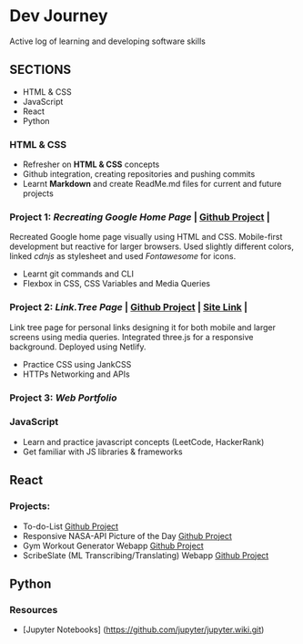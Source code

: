 # Dev Journey

 Active log of learning and developing software skills

## SECTIONS
* HTML & CSS
* JavaScript
* React
* Python

### HTML & CSS 

* Refresher on **HTML & CSS** concepts
* Github integration, creating repositories and pushing commits
* Learnt **Markdown** and create ReadMe.md files for current and future projects

### Project 1: *Recreating Google Home Page*  | [Github Project](https://github.com/VishalV28/HTML-CSS-Demo1) |

Recreated Google home page visually using HTML and CSS. Mobile-first development but reactive for larger browsers. Used slightly different colors, linked *cdnjs* as stylesheet and used *Fontawesome* for icons.

* Learnt git commands and CLI
* Flexbox in CSS, CSS Variables and Media Queries

### Project 2: *Link.Tree Page* | [Github Project](https://github.com/VishalV28/Personal-Link.tree) | [Site Link](https://vlinks.netlify.app/) |

Link tree page for personal links designing it for both mobile and larger screens using media queries. Integrated three.js for a responsive background. Deployed using Netlify. 

* Practice CSS using JankCSS
* HTTPs Networking and APIs

### Project 3: *Web Portfolio*

### JavaScript

* Learn and practice javascript concepts (LeetCode, HackerRank)
* Get familiar with JS libraries & frameworks

## React 
### Projects: 
* To-do-List [Github Project](https://github.com/VishalV28/reactjs-todolist)
* Responsive NASA-API Picture of the Day [Github Project](https://github.com/VishalV28/reactjs-NASA-API)
* Gym Workout Generator Webapp [Github Project](https://github.com/VishalV28/reactjs-Gym-App)
* ScribeSlate (ML Transcribing/Translating) Webapp [Github Project](https://github.com/VishalV28/reactjs-ML-Transcribe)


## Python

### Resources
* [Jupyter Notebooks] (https://github.com/jupyter/jupyter.wiki.git)
